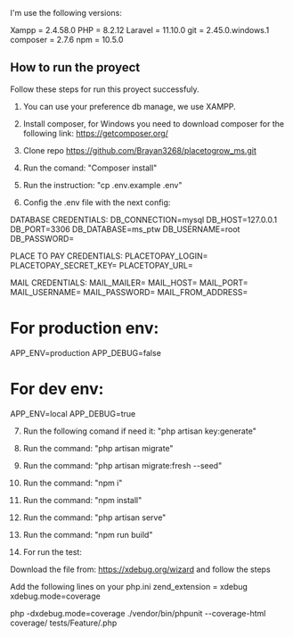 I'm use the following versions:

Xampp = 2.4.58.0
PHP = 8.2.12
Laravel = 11.10.0
git = 2.45.0.windows.1
composer = 2.7.6
npm = 10.5.0

## How to run the proyect

Follow these steps for run this proyect successfuly.

1) You can use your preference db manage, we use XAMPP.

2) Install composer, for Windows you need to download composer for the following link: https://getcomposer.org/

3) Clone repo https://github.com/Brayan3268/placetogrow_ms.git

4) Run the comand: "Composer install"

5) Run the instruction: "cp .env.example .env"

6) Config the .env file with the next config:

DATABASE CREDENTIALS:
DB_CONNECTION=mysql
DB_HOST=127.0.0.1
DB_PORT=3306
DB_DATABASE=ms_ptw
DB_USERNAME=root
DB_PASSWORD=

PLACE TO PAY CREDENTIALS:
PLACETOPAY_LOGIN=
PLACETOPAY_SECRET_KEY=
PLACETOPAY_URL=

MAIL CREDENTIALS:
MAIL_MAILER=
MAIL_HOST=
MAIL_PORT=
MAIL_USERNAME=
MAIL_PASSWORD=
MAIL_FROM_ADDRESS=

# For production env:
APP_ENV=production
APP_DEBUG=false

# For dev env:
APP_ENV=local
APP_DEBUG=true

7) Run the following comand if need it: "php artisan key:generate"

8) Run the command: "php artisan migrate"

9) Run the command: "php artisan migrate:fresh --seed"

10) Run the command: "npm i"

11) Run the command: "npm install"

13) Run the command: "php artisan serve"

14) Run the command: "npm run build"

15) For run the test:

Download the file from: https://xdebug.org/wizard and follow the steps

Add the following lines on your php.ini
zend_extension = xdebug
xdebug.mode=coverage

php -dxdebug.mode=coverage ./vendor/bin/phpunit --coverage-html coverage/ tests/Feature/<filename>.php